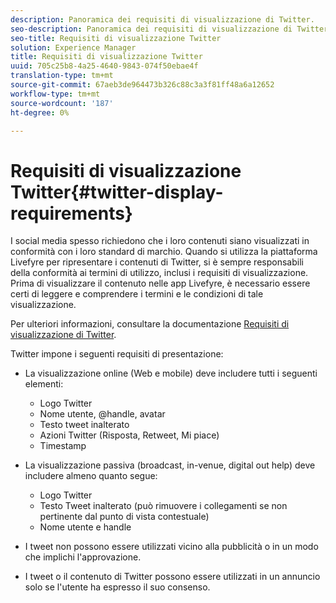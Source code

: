 ```yaml
---
description: Panoramica dei requisiti di visualizzazione di Twitter.
seo-description: Panoramica dei requisiti di visualizzazione di Twitter.
seo-title: Requisiti di visualizzazione Twitter
solution: Experience Manager
title: Requisiti di visualizzazione Twitter
uuid: 705c25b8-4a25-4640-9843-074f50ebae4f
translation-type: tm+mt
source-git-commit: 67aeb3de964473b326c88c3a3f81ff48a6a12652
workflow-type: tm+mt
source-wordcount: '187'
ht-degree: 0%

---
```



# Requisiti di visualizzazione Twitter{#twitter-display-requirements}

I social media spesso richiedono che i loro contenuti siano visualizzati in conformità con i loro standard di marchio. Quando si utilizza la piattaforma Livefyre per ripresentare i contenuti di Twitter, si è sempre responsabili della conformità ai termini di utilizzo, inclusi i requisiti di visualizzazione. Prima di visualizzare il contenuto nelle app Livefyre, è necessario essere certi di leggere e comprendere i termini e le condizioni di tale visualizzazione.

Per ulteriori informazioni, consultare la documentazione [Requisiti di visualizzazione di Twitter](https://about.twitter.com/company/display-requirements).

Twitter impone i seguenti requisiti di presentazione:

* La visualizzazione online (Web e mobile) deve includere tutti i seguenti elementi:

   * Logo Twitter
   * Nome utente, @handle, avatar
   * Testo tweet inalterato
   * Azioni Twitter (Risposta, Retweet, Mi piace)
   * Timestamp

* La visualizzazione passiva (broadcast, in-venue, digital out help) deve includere almeno quanto segue:

   * Logo Twitter
   * Testo Tweet inalterato (può rimuovere i collegamenti se non pertinente dal punto di vista contestuale)
   * Nome utente e handle

* I tweet non possono essere utilizzati vicino alla pubblicità o in un modo che implichi l&#39;approvazione.
* I tweet o il contenuto di Twitter possono essere utilizzati in un annuncio solo se l&#39;utente ha espresso il suo consenso.
